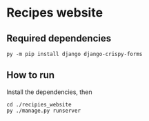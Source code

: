 # Recipes website

## Required dependencies

```batch
py -m pip install django django-crispy-forms
```

## How to run

Install the dependencies, then

```batch
cd ./recipies_website
py ./manage.py runserver
```
